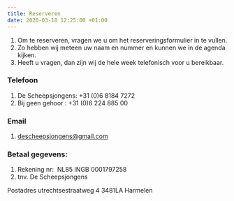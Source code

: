 ```yaml
---
title: Reserveren
date: 2020-03-18 12:25:00 +01:00
---
```


1. Om te reserveren, vragen we u om het reserveringsformulier in te vullen.
1. Zo hebben wij meteen uw naam en nummer en kunnen we in de agenda kijken.
2. Heeft u vragen, dan zijn wij de hele week telefonisch voor u bereikbaar.


### Telefoon

1. De Scheepsjongens: +31 (0)6 8184 7272
2. Bij geen gehoor  : +31 (0)6 224 885 00

### Email

1. descheepsjongens@gmail.com

### Betaal gegevens:

1. Rekening nr:  NL85 INGB 0001797258  
2. tnv. De Scheepsjongens 

             
Postadres 
utrechtsestraatweg 4
3481LA Harmelen
